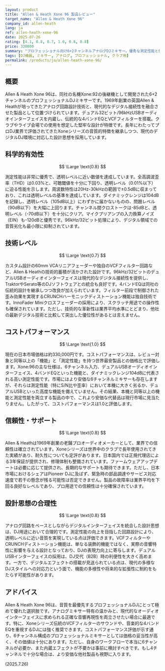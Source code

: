 ```yaml
---
layout: product
title: "Allen & Heath Xone 96 製品レビュー"
target_name: "Allen & Heath Xone 96"
company_id: allen-heath
lang: ja
ref: allen-heath-xone-96
date: 2025-07-26
rating: [4.1, 0.8, 0.7, 1.0, 0.8, 0.8]
price: 330000
summary: "プロフェッショナル向け6+2チャンネルアナログDJミキサー。優秀な測定性能と伝統的なXoneサウンドを継承し、その機能クラスでは優れたコストパフォーマンスを発揮"
tags: [DJ機器, ミキサー, アナログ, プロフェッショナル, クラブ用]
permalink: /products/ja/allen-heath-xone-96/
---
```


## 概要

Allen & Heath Xone 96は、同社の名機Xone:92の後継機として開発された6+2チャンネルのプロフェッショナルDJミキサーです。1969年創業の英国Allen & Heathが培ってきたアナログ回路設計技術と、現代的なデジタル接続性を融合させた製品として位置づけられています。デュアル32ビット/96kHzUSBオーディオインターフェイスを内蔵し、伝統的な4バンドEQとVCFフィルターを搭載。クラブやライブ会場での使用を想定した堅牢な設計が特徴です。長年にわたってプロDJ業界で評価されてきたXoneシリーズの音質的特徴を継承しつつ、現代のデジタルDJ環境に対応した設計思想を採用しています。

## 科学的有効性

$$ \Large \text{0.8} $$

測定性能は非常に優秀で、透明レベルに近い数値を達成しています。全高調波歪率（THD）は0.03%と、可聴閾値を十分に下回り、透明レベル（0.01%以下）に迫る性能を示します。周波数特性は20Hz-30kHzの範囲で±0.5dBに収まっており、これは透明レベルの基準を達成しています。ダイナミックレンジは104dBを記録し、透明レベル（105dB以上）にわずかに届かないものの、問題レベル（90dB以下）を大幅に上回ります。チャンネル間クロストークは-85dBと、透明レベル（-70dB以下）を十分にクリア。マイクプリアンプの入力換算ノイズ（EIN）も-120dBと優秀です。96kHz/32ビット処理により、デジタル領域での音質劣化も最小限に抑制されています。

## 技術レベル

$$ \Large \text{0.7} $$

カスタム設計の60mm VCAリニアフェーダーや独自のVCFフィルター回路など、Allen & Heathの技術的蓄積が活かされた設計です。96kHz/32ビットのデュアルUSBオーディオインターフェイスは現代的なデジタル接続性を提供し、TraktorやSerato等のDJソフトウェアとの統合も良好です。4バンドEQは同社の伝統的設計を継承しつつ改良が加えられています。フィルター前段で制御された歪み効果を実現するCRUNCHハーモニックディストーション機能は独自技術です。InnoFader Miniクロスフェーダーの採用により、スクラッチ用途での操作性も確保されています。ただし、技術的な革新性は業界平均水準にとどまり、他社の最新デジタル技術と比較して突出した優位性があるとは言えません。

## コストパフォーマンス

$$ \Large \text{1.0} $$

現在の日本市場価格は約330,000円です。コストパフォーマンスは、レビュー対象と同等以上の「機能」と「測定性能」を持つ世界最安製品との価格比で評価します。Xone:96の主な仕様は、6チャンネル入力、デュアルUSBオーディオインターフェイス、4バンドEQといった機能と、ダイナミックレンジ104dBに代表される高い測定性能です。市場にはより安価な6チャンネルミキサーも存在しますが、それらは測定性能（特にS/N比や歪率）において本機に大きく劣るか、デュアルUSBといった高度な機能を備えていません。その結果、本機と同等以上の機能と測定性能を両立する製品の中で、これより安価な代替品は現行市場に見当たりません。したがって、コストパフォーマンスは1.0と評価します。

## 信頼性・サポート

$$ \Large \text{0.8} $$

Allen & Heathは1969年創業の老舗プロオーディオメーカーとして、業界での信頼性は確立されています。Xoneシリーズは世界中のクラブで長年使用されてきた実績があり、耐久性についても定評があります。日本国内では正規代理店による3年保証が提供され、修理体制も整備されています。ファームウェアアップデートは必要に応じて提供され、長期的なサポートも期待できます。ただし、日本市場におけるシェアはPioneer DJに及ばず、緊急時の部品調達やサービス対応速度で若干の懸念が残る可能性は否定できません。製品の故障率は業界平均を下回る良好なレベルであり、プロ用途での信頼性は十分確保されています。

## 設計思想の合理性

$$ \Large \text{0.8} $$

アナログ回路をベースとしながらデジタルインターフェイスを統合した設計思想は、DJ用途において合理的です。測定性能の向上を目指した回路設計により、透明レベルに近い音質を実現している点は評価できます。VCFフィルターやCRUNCHディストーション機能は、単なる装飾的機能ではなく、実際の音響特性に影響を与える設計となっており、DJの表現力向上に寄与します。デュアルUSBインターフェイスの採用は、DJ交代（B2B）時の利便性を大きく高めます。一方で、デジタルエフェクトの搭載が見送られている点は、現代の多様なDJスタイルへの対応力という面で、機能の多様性や将来的な拡張性に制約をもたらす可能性があります。

## アドバイス

Allen & Heath Xone 96は、音質を最優先するプロフェッショナルDJにとって極めて優れた選択肢です。アナログミキサー特有の温かみと、現代的なオーディオインターフェイスに求められる正確な音響再現性を両立させたい場合に最適です。特に、Xoneシリーズ伝統のVCFフィルターのサウンドや、音楽的な4バンドEQを重視するDJには強く推奨できます。コストパフォーマンス評価が示す通り、6チャンネル構成のプロフェッショナルミキサーとしては価格の妥当性が高く、その価値は十分にあります。ただし、自身のワークフローで本当に6チャンネルが必要か、また内蔵エフェクトが不要かは事前に検討すべきです。もし4チャンネルで十分な場合は、より安価な他社製品も視野に入ります。

(2025.7.26)
